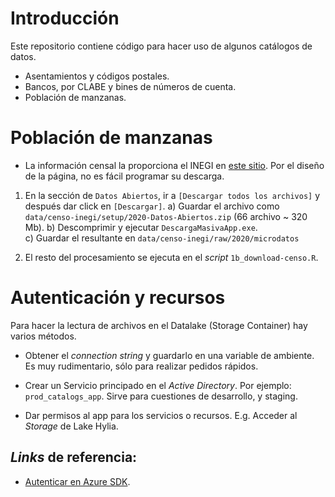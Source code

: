 

# Introducción

Este repositorio contiene código para hacer uso de algunos catálogos de datos. 

- Asentamientos y códigos postales. 
- Bancos, por CLABE y bines de números de cuenta. 
- Población de manzanas. 


# Población de manzanas

- La información censal la proporciona el INEGI en [este sitio][censo-inegi]. 
    Por el diseño de la página, no es fácil programar su descarga. 

1. En la sección de `Datos Abiertos`, ir a `[Descargar todos los archivos]` y después
dar click en `[Descargar]`. 
    a) Guardar el archivo como `data/censo-inegi/setup/2020-Datos-Abiertos.zip` 
    (66 archivo ~ 320 Mb). 
    b) Descomprimir y ejecutar `DescargaMasivaApp.exe`.  
    c) Guardar el resultante en `data/censo-inegi/raw/2020/microdatos`

2. El resto del procesamiento se ejecuta en el _script_ `1b_download-censo.R`. 



# Autenticación y recursos

Para hacer la lectura de archivos en el Datalake (Storage Container) hay varios métodos. 
- Obtener el _connection string_ y guardarlo en una variable de ambiente. 
    Es muy rudimentario, sólo para realizar pedidos rápidos. 

- Crear un Servicio principado en el _Active Directory_.  Por ejemplo: `prod_catalogs_app`. 
    Sirve para cuestiones de desarrollo, y staging. 
    
- Dar permisos al app para los servicios o recursos. 
    E.g. Acceder al _Storage_ de Lake Hylia. 



## _Links_ de referencia: 

- [Autenticar en Azure SDK][azure-sdk]. 



[azure-sdk]: https://docs.microsoft.com/en-us/azure/developer/python/azure-sdk-authenticate
[local-env]: https://docs.microsoft.com/en-us/azure/developer/python/configure-local-development-environment?tabs=cmd
[censo-inegi]: https://www.inegi.org.mx/programas/ccpv/2020/default.html#Microdatos
